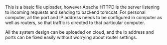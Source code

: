 This is a basic file uploader, however Apache HTTPD is the server listening to incoming requests and  sending to backend tomccat.
For personal computer, all the port and IP address needs to be configured in computer as well as routers, so that traffic is directed to that particular computer.

All the system design can be uploaded on cloud, and the Ip address and ports can be fixed easily without worrying about router settings.

